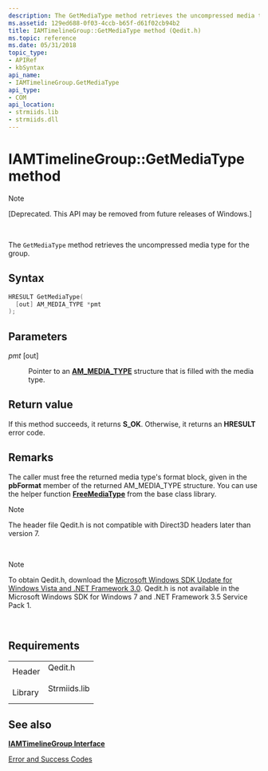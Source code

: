 ```yaml
---
description: The GetMediaType method retrieves the uncompressed media type for the group.
ms.assetid: 129ed688-0f03-4ccb-b65f-d61f02cb94b2
title: IAMTimelineGroup::GetMediaType method (Qedit.h)
ms.topic: reference
ms.date: 05/31/2018
topic_type: 
- APIRef
- kbSyntax
api_name: 
- IAMTimelineGroup.GetMediaType
api_type: 
- COM
api_location: 
- strmiids.lib
- strmiids.dll
---
```


# IAMTimelineGroup::GetMediaType method

> [!Note]  
> \[Deprecated. This API may be removed from future releases of Windows.\]

 

The `GetMediaType` method retrieves the uncompressed media type for the group.

## Syntax


```C++
HRESULT GetMediaType(
  [out] AM_MEDIA_TYPE *pmt
);
```



## Parameters

<dl> <dt>

*pmt* \[out\]
</dt> <dd>

Pointer to an [**AM\_MEDIA\_TYPE**](/windows/win32/api/strmif/ns-strmif-am_media_type) structure that is filled with the media type.

</dd> </dl>

## Return value

If this method succeeds, it returns **S\_OK**. Otherwise, it returns an **HRESULT** error code.

## Remarks

The caller must free the returned media type's format block, given in the **pbFormat** member of the returned AM\_MEDIA\_TYPE structure. You can use the helper function [**FreeMediaType**](freemediatype.md) from the base class library.

> [!Note]  
> The header file Qedit.h is not compatible with Direct3D headers later than version 7.

 

> [!Note]  
> To obtain Qedit.h, download the [Microsoft Windows SDK Update for Windows Vista and .NET Framework 3.0](https://msdn.microsoft.com/windowsvista/bb980924.aspx). Qedit.h is not available in the Microsoft Windows SDK for Windows 7 and .NET Framework 3.5 Service Pack 1.

 

## Requirements



|                    |                                                                                         |
|--------------------|-----------------------------------------------------------------------------------------|
| Header<br/>  | <dl> <dt>Qedit.h</dt> </dl>      |
| Library<br/> | <dl> <dt>Strmiids.lib</dt> </dl> |



## See also

<dl> <dt>

[**IAMTimelineGroup Interface**](iamtimelinegroup.md)
</dt> <dt>

[Error and Success Codes](error-and-success-codes.md)
</dt> </dl>

 

 




